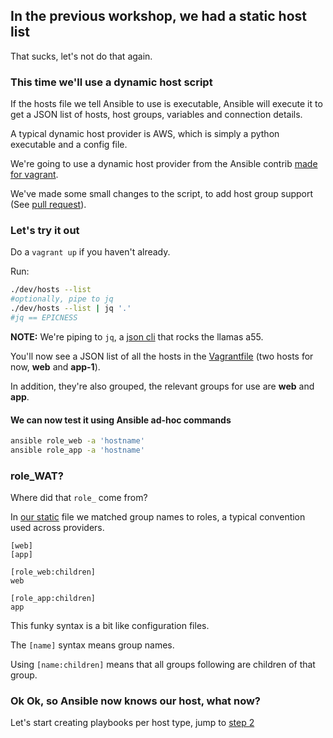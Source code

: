 ## In the previous workshop, we had a static host list

That sucks, let's not do that again.

### This time we'll use a dynamic host script

If the hosts file we tell Ansible to use is executable, Ansible will execute it to get a JSON list of hosts, host groups, variables and connection details.

A typical dynamic host provider is AWS, which is simply a python executable and a config file.

We're going to use a dynamic host provider from the Ansible contrib [made for vagrant](https://github.com/ansible/ansible/raw/devel/contrib/inventory/vagrant.py).

We've made some small changes to the script, to add host group support (See [pull request](https://github.com/ansible/ansible/pull/14235)).

### Let's try it out

Do a `vagrant up` if you haven't already.

Run:

```sh
./dev/hosts --list
#optionally, pipe to jq
./dev/hosts --list | jq '.'
#jq == EPICNESS
```

**NOTE:**  We're piping to `jq`, a [json cli](https://stedolan.github.io/jq) that rocks the llamas a55.

You'll now see a JSON list of all the hosts in the [Vagrantfile](../Vagrantfile) (two hosts for now, **web** and **app-1**).

In addition, they're also grouped, the relevant groups for use are **web** and **app**.

#### We can now test it using Ansible ad-hoc commands

```sh
ansible role_web -a 'hostname'
ansible role_app -a 'hostname'
```

### role_WAT?

Where did that `role_` come from?

In [our static](../dev/static) file we matched group names to roles, a typical convention used across providers.

```
[web]
[app]

[role_web:children]
web

[role_app:children]
app
```

This funky syntax is a bit like configuration files.

The `[name]` syntax means group names.

Using `[name:children]` means that all groups following are children of that group.

### Ok Ok, so Ansible now knows our host, what now?

Let's start creating playbooks per host type, jump to [step 2](./2_playbooks_per_host.md)
